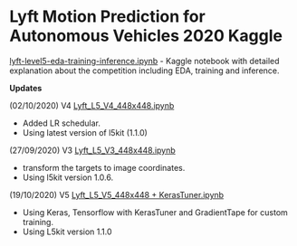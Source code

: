 # Lyft Motion Prediction for Autonomous Vehicles 2020 Kaggle

[lyft-level5-eda-training-inference.ipynb](https://www.kaggle.com/kool777/lyft-level5-eda-training-inference) - Kaggle notebook with detailed explanation about the competition including EDA, training and inference.

**Updates**

(02/10/2020) V4 [Lyft_L5_V4_448x448.ipynb](https://github.com/kool7/Lyft_Motion_Prediction_for_Autonomous_Vehicles_2020_Kaggle/blob/master/colab/multimode/Lyft_L5_V4_448x448.ipynb) 
  * Added LR schedular.
  * Using latest version of l5kit (1.1.0)
  
(27/09/2020) V3 [Lyft_L5_V3_448x448.ipynb](https://github.com/kool7/Lyft_Motion_Prediction_for_Autonomous_Vehicles_2020_Kaggle/blob/master/colab/multimode/Lyft_L5_V3_448x448.ipynb)
  * transform the targets to image coordinates.
  * Using l5kit version 1.0.6. 

(19/10/2020) V5 [Lyft_L5_V5_448x448 + KerasTuner.ipynb](https://github.com/kool7/Lyft_Motion_Prediction_for_Autonomous_Vehicles_2020_Kaggle/blob/master/colab/multimode/Lyft_L5_V5_448x448_%2B_KerasTuner.ipynb)
  * Using Keras, Tensorflow with KerasTuner and GradientTape for custom training.
  * Using L5kit version 1.1.0
